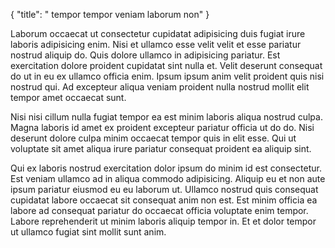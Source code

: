 {
  "title": " tempor tempor veniam laborum non"
}

Laborum occaecat ut consectetur cupidatat adipisicing duis fugiat irure laboris adipisicing enim. Nisi et ullamco esse velit velit et esse pariatur nostrud aliquip do. Quis dolore ullamco in adipisicing pariatur. Est exercitation dolore proident cupidatat sint nulla et. Velit deserunt consequat do ut in eu ex ullamco officia enim. Ipsum ipsum anim velit proident quis nisi nostrud qui. Ad excepteur aliqua veniam proident nulla nostrud mollit elit tempor amet occaecat sunt.

Nisi nisi cillum nulla fugiat tempor ea est minim laboris aliqua nostrud culpa. Magna laboris id amet ex proident excepteur pariatur officia ut do do. Nisi deserunt dolore culpa minim occaecat tempor quis in elit esse. Qui ut voluptate sit amet aliqua irure pariatur consequat proident ea aliquip sint.

Qui ex laboris nostrud exercitation dolor ipsum do minim id est consectetur. Est veniam ullamco ad in aliqua commodo adipisicing. Aliquip eu et non aute ipsum pariatur eiusmod eu eu laborum ut. Ullamco nostrud quis consequat cupidatat labore occaecat sit consequat anim non est. Est minim officia ea labore ad consequat pariatur do occaecat officia voluptate enim tempor. Labore reprehenderit ut minim laboris aliquip tempor in. Et et dolor tempor ut ullamco fugiat sint mollit sunt anim.